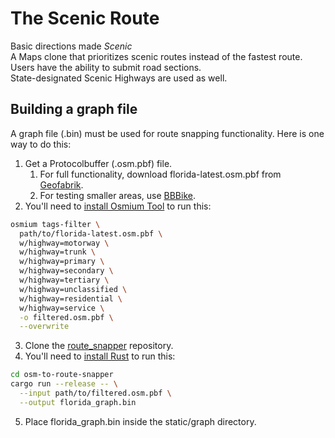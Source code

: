 # The Scenic Route

Basic directions made *Scenic*\
A Maps clone that prioritizes scenic routes instead of the fastest route.\
Users have the ability to submit road sections.\
State-designated Scenic Highways are used as well.

## Building a graph file

A graph file (.bin) must be used for route snapping functionality. Here is one way to do this:
1. Get a Protocolbuffer (.osm.pbf) file.
   1. For full functionality, download florida-latest.osm.pbf from [Geofabrik](https://download.geofabrik.de/north-america/us/florida.html).
   2. For testing smaller areas, use [BBBike](https://extract.bbbike.org/).
2. You'll need to [install Osmium Tool](https://osmcode.org/osmium-tool/) to run this:
```bash
osmium tags-filter \                                                                                  
  path/to/florida-latest.osm.pbf \
  w/highway=motorway \
  w/highway=trunk \
  w/highway=primary \
  w/highway=secondary \
  w/highway=tertiary \
  w/highway=unclassified \
  w/highway=residential \
  w/highway=service \
  -o filtered.osm.pbf \
  --overwrite
```
3. Clone the [route_snapper](https://github.com/dabreegster/route_snapper) repository.
4. You'll need to [install Rust](https://www.rust-lang.org/tools/install) to run this:
```bash
cd osm-to-route-snapper
cargo run --release -- \
  --input path/to/filtered.osm.pbf \
  --output florida_graph.bin
```
5. Place florida_graph.bin inside the static/graph directory.
